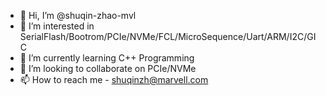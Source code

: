 - 👋 Hi, I’m @shuqin-zhao-mvl
- 👀 I’m interested in SerialFlash/Bootrom/PCIe/NVMe/FCL/MicroSequence/Uart/ARM/I2C/GIC
- 🌱 I’m currently learning C++ Programming
- 💞️ I’m looking to collaborate on PCIe/NVMe
- 📫 How to reach me - shuqinzh@marvell.com

<!---
shuqin-zhao-mvl/shuqin-zhao-mvl is a ✨ special ✨ repository because its `README.md` (this file) appears on your GitHub profile.
You can click the Preview link to take a look at your changes.
--->
